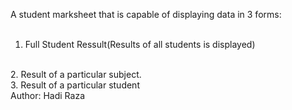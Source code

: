 A student marksheet that is capable of displaying data in 3 forms:
<br>
<br>
1. Full Student Ressult(Results of all students is displayed)
<br>
2. Result of a particular subject.
<br>
3. Result of a particular student
<br>
Author: Hadi Raza
